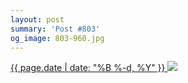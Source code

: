 ```yaml
---
layout: post
summary: 'Post #803'
og_image: 803-960.jpg
---
```


<p>
 <time>
  <a href="/803">
   {{ page.date | date: "%B %-d, %Y" }}
  </a>
 </time>
 <a href="/803">
  <img data-taken="2/14/2019" sizes="(min-width: 700px) 50vw, calc(100vw - 2rem)" src="{{ site.assets_url }}/803-480.jpg" srcset="{{ site.assets_url }}/803-240.jpg 240w, {{ site.assets_url }}/803-480.jpg 480w, {{ site.assets_url }}/803-720.jpg 720w, {{ site.assets_url }}/803-960.jpg 960w"/>
 </a>
</p>
